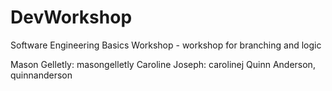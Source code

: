 # DevWorkshop
Software Engineering Basics Workshop - workshop for branching and logic 

Mason Gelletly: masongelletly
Caroline Joseph: carolinej
Quinn Anderson, quinnanderson